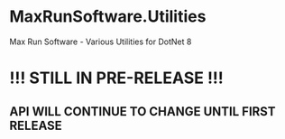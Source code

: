 # MaxRunSoftware.Utilities

Max Run Software - Various Utilities for DotNet 8

# !!! STILL IN PRE-RELEASE !!!

## API WILL CONTINUE TO CHANGE UNTIL FIRST RELEASE
